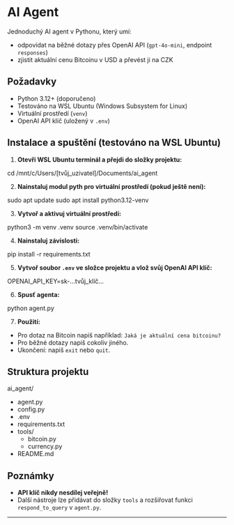 # AI Agent

Jednoduchý AI agent v Pythonu, který umí:
- odpovídat na běžné dotazy přes OpenAI API (`gpt-4o-mini`, endpoint `responses`)
- zjistit aktuální cenu Bitcoinu v USD a převést ji na CZK

## Požadavky

- Python 3.12+ (doporučeno)
- Testováno na WSL Ubuntu (Windows Subsystem for Linux)
- Virtuální prostředí (`venv`)
- OpenAI API klíč (uložený v `.env`)

## Instalace a spuštění (testováno na WSL Ubuntu)

1. **Otevři WSL Ubuntu terminál a přejdi do složky projektu:**

cd /mnt/c/Users/[tvůj_uzivatel]/Documents/ai_agent

2. **Nainstaluj modul pyth pro virtuální prostředí (pokud ještě není):**

sudo apt update
sudo apt install python3.12-venv

3. **Vytvoř a aktivuj virtuální prostředí:**

python3 -m venv .venv
source .venv/bin/activate

4. **Nainstaluj závislosti:**

pip install -r requirements.txt

5. **Vytvoř soubor `.env` ve složce projektu a vlož svůj OpenAI API klíč:**

OPENAI_API_KEY=sk-...tvůj_klíč...

6. **Spusť agenta:**

python agent.py

7. **Použití:**
- Pro dotaz na Bitcoin napiš například: `Jaká je aktuální cena bitcoinu?`
- Pro běžné dotazy napiš cokoliv jiného.
- Ukončení: napiš `exit` nebo `quit`.


## Struktura projektu

ai_agent/
- agent.py
- config.py
- .env
- requirements.txt
- tools/
  - bitcoin.py
  - currency.py
- README.md

## Poznámky

- **API klíč nikdy nesdílej veřejně!**
- Další nástroje lze přidávat do složky `tools` a rozšiřovat funkci `respond_to_query` v `agent.py`.

---
